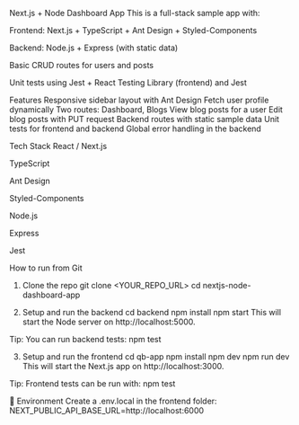 Next.js + Node Dashboard App
This is a full-stack sample app with:

Frontend: Next.js + TypeScript + Ant Design + Styled-Components

Backend: Node.js + Express (with static data)

Basic CRUD routes for users and posts

Unit tests using Jest + React Testing Library (frontend) and Jest 

Features
Responsive sidebar layout with Ant Design
Fetch user profile dynamically
Two routes: Dashboard, Blogs
View blog posts for a user
Edit blog posts with PUT request
Backend routes with static sample data
Unit tests for frontend and backend
Global error handling in the backend

Tech Stack
React / Next.js

TypeScript

Ant Design

Styled-Components

Node.js

Express

Jest

How to run from Git
1. Clone the repo
git clone <YOUR_REPO_URL>
cd nextjs-node-dashboard-app

2. Setup and run the backend
cd backend
npm install
npm start
This will start the Node server on http://localhost:5000.

Tip:
You can run backend tests:
npm test

3. Setup and run the frontend
cd qb-app
npm install
npm dev
npm run dev
This will start the Next.js app on http://localhost:3000.

Tip:
Frontend tests can be run with:
npm test

📝 Environment
Create a .env.local in the frontend folder:
NEXT_PUBLIC_API_BASE_URL=http://localhost:6000
